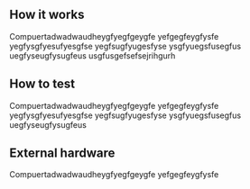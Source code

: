 <!---

This file is used to generate your project datasheet. Please fill in the information below and delete any unused
sections.

You can also include images in this folder and reference them in the markdown. Each image must be less than
512 kb in size, and the combined size of all images must be less than 1 MB.
-->

## How it works

Compuertadwadwaudheygfyegfgeygfe yefgegfeygfysfe yegfysgfyesufyesgfse yegfsugfyugesfyse ysgfyuegsfusegfus uegfyseugfysugfeus usgfusgefsefsejrihgurh
## How to test

Compuertadwadwaudheygfyegfgeygfe yefgegfeygfysfe yegfysgfyesufyesgfse yegfsugfyugesfyse ysgfyuegsfusegfus uegfyseugfysugfeus
## External hardware

Compuertadwadwaudheygfyegfgeygfe yefgegfeygfysfe

